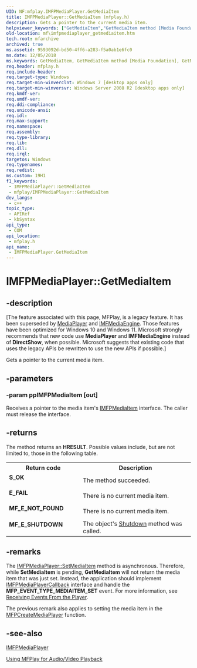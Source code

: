 ```yaml
---
UID: NF:mfplay.IMFPMediaPlayer.GetMediaItem
title: IMFPMediaPlayer::GetMediaItem (mfplay.h)
description: Gets a pointer to the current media item.
helpviewer_keywords: ["GetMediaItem","GetMediaItem method [Media Foundation]","GetMediaItem method [Media Foundation]","IMFPMediaPlayer interface","IMFPMediaPlayer interface [Media Foundation]","GetMediaItem method","IMFPMediaPlayer.GetMediaItem","IMFPMediaPlayer::GetMediaItem","mf.imfpmediaplayer_getmediaitem","mfplay/IMFPMediaPlayer::GetMediaItem"]
old-location: mf\imfpmediaplayer_getmediaitem.htm
tech.root: mfarchive
archived: true
ms.assetid: 9593092d-bd50-4ff6-a283-f5a0ab1e6fc0
ms.date: 12/05/2018
ms.keywords: GetMediaItem, GetMediaItem method [Media Foundation], GetMediaItem method [Media Foundation],IMFPMediaPlayer interface, IMFPMediaPlayer interface [Media Foundation],GetMediaItem method, IMFPMediaPlayer.GetMediaItem, IMFPMediaPlayer::GetMediaItem, mf.imfpmediaplayer_getmediaitem, mfplay/IMFPMediaPlayer::GetMediaItem
req.header: mfplay.h
req.include-header: 
req.target-type: Windows
req.target-min-winverclnt: Windows 7 [desktop apps only]
req.target-min-winversvr: Windows Server 2008 R2 [desktop apps only]
req.kmdf-ver: 
req.umdf-ver: 
req.ddi-compliance: 
req.unicode-ansi: 
req.idl: 
req.max-support: 
req.namespace: 
req.assembly: 
req.type-library: 
req.lib: 
req.dll: 
req.irql: 
targetos: Windows
req.typenames: 
req.redist: 
ms.custom: 19H1
f1_keywords:
 - IMFPMediaPlayer::GetMediaItem
 - mfplay/IMFPMediaPlayer::GetMediaItem
dev_langs:
 - c++
topic_type:
 - APIRef
 - kbSyntax
api_type:
 - COM
api_location:
 - mfplay.h
api_name:
 - IMFPMediaPlayer.GetMediaItem
---
```


# IMFPMediaPlayer::GetMediaItem


## -description

\[The feature associated with this page, MFPlay, is a legacy feature. It has been superseded by [MediaPlayer](/uwp/api/Windows.Media.Playback.MediaPlayer) and  [IMFMediaEngine](/windows/win32/api/mfmediaengine/nn-mfmediaengine-imfmediaengine). Those features have been optimized for Windows 10 and Windows 11. Microsoft strongly recommends that new code use **MediaPlayer** and **IMFMediaEngine** instead of **DirectShow**, when possible. Microsoft suggests that existing code that uses the legacy APIs be rewritten to use the new APIs if possible.\]


Gets a pointer to the current media item.

## -parameters

### -param ppIMFPMediaItem [out]

Receives a pointer to the media item's <a href="/windows/desktop/api/mfplay/nn-mfplay-imfpmediaitem">IMFPMediaItem</a> interface. The caller must release the interface.

## -returns

The method returns an <b>HRESULT</b>. Possible values include, but are not limited to, those in the following table.

<table>
<tr>
<th>Return code</th>
<th>Description</th>
</tr>
<tr>
<td width="40%">
<dl>
<dt><b><b>S_OK</b></b></dt>
</dl>
</td>
<td width="60%">
The method succeeded.

</td>
</tr>
<tr>
<td width="40%">
<dl>
<dt><b><b>E_FAIL</b></b></dt>
</dl>
</td>
<td width="60%">
There is no current media item.

</td>
</tr>
<tr>
<td width="40%">
<dl>
<dt><b><b>MF_E_NOT_FOUND</b></b></dt>
</dl>
</td>
<td width="60%">
There is no current media item.

</td>
</tr>
<tr>
<td width="40%">
<dl>
<dt><b><b>MF_E_SHUTDOWN</b></b></dt>
</dl>
</td>
<td width="60%">
The object's <a href="/windows/desktop/api/mfplay/nf-mfplay-imfpmediaplayer-shutdown">Shutdown</a> method was called.

</td>
</tr>
</table>

## -remarks

The <a href="/windows/desktop/api/mfplay/nf-mfplay-imfpmediaplayer-setmediaitem">IMFPMediaPlayer::SetMediaItem</a> method is asynchronous. Therefore, while <b>SetMediaItem</b> is pending, <b>GetMediaItem</b> will not return the media item that was just set. Instead, the application should implement <a href="/windows/desktop/api/mfplay/nn-mfplay-imfpmediaplayercallback">IMFPMediaPlayerCallback</a> interface and handle the <b>MFP_EVENT_TYPE_MEDIAITEM_SET</b> event. For more information, see <a href="/windows/desktop/medfound/getting-started-with-mfplay">Receiving Events From the Player</a>.

The previous remark also applies to setting the media item in the <a href="/windows/desktop/api/mfplay/nf-mfplay-mfpcreatemediaplayer">MFPCreateMediaPlayer</a> function.

## -see-also

<a href="/windows/desktop/api/mfplay/nn-mfplay-imfpmediaplayer">IMFPMediaPlayer</a>



<a href="/windows/desktop/medfound/using-mfplay-for-audio-video-playback">Using MFPlay for Audio/Video Playback</a>